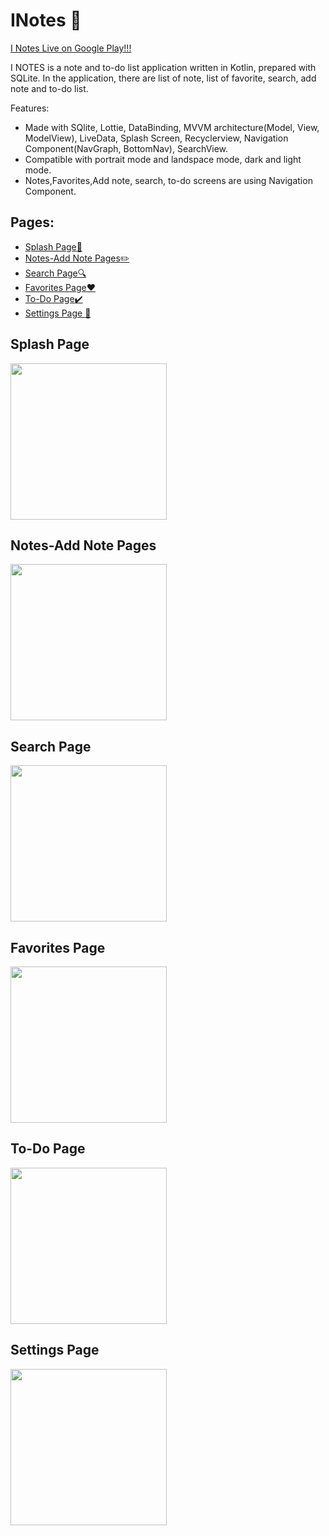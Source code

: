 # INotes :pencil:

[I Notes Live on Google Play!!!](https://play.google.com/store/apps/details?id=com.bmprj.inotes)

I NOTES is a note and to-do list application written in Kotlin, prepared with SQLite. In the application, there are list of note, list of favorite, search, add note and to-do list.

Features:
+ Made with SQlite, Lottie, DataBinding, MVVM architecture(Model, View, ModelView), LiveData, Splash Screen, Recyclerview, Navigation Component(NavGraph, BottomNav), SearchView.
+ Compatible with portrait mode and landspace mode, dark and light mode.
+ Notes,Favorites,Add note, search, to-do screens are using Navigation Component.

## Pages:
+ [Splash Page:door:](#splash-page)
+ [Notes-Add Note Pages:pencil2:](#notes-add-note-pages)
+ [Search Page:mag:](#search-page)
+ [Favorites Page:heart:](#favorites-page)
+ [To-Do Page:heavy_check_mark:](#to-do-page)
+ [Settings Page :wrench:](#Settings-page)


## Splash Page
<img width="250" src="https://github.com/busramacak/INotes/assets/115944594/879f0401-a868-4d0e-b76b-5023b54a1438" />

## Notes-Add Note Pages
<img width="250" src="https://github.com/busramacak/INotes/assets/115944594/8852275d-54a0-46c8-9ca4-211b9282a1d1" />

## Search Page
<img width="250" src="https://github.com/busramacak/INotes/assets/115944594/32179eae-f4d6-4d7b-a1ca-4a2962320f2c" />

## Favorites Page
<img width="250" src="https://github.com/busramacak/INotes/assets/115944594/a066e8a8-da58-4382-8aa5-063aacc280bf" />

## To-Do Page
<img width="250" src="https://github.com/busramacak/INotes/assets/115944594/4241058c-f71a-4af4-be91-ae76efeaa97f" />

## Settings Page
  <img width="250" src ="https://github.com/busramacak/INotes/assets/115944594/b5623488-fc72-40f9-8783-429412de09b7" />

